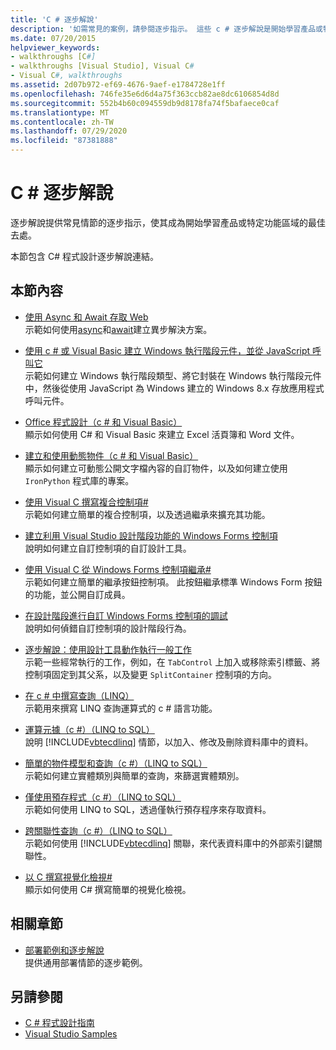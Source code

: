 ```yaml
---
title: 'C # 逐步解說'
description: '如需常見的案例，請參閱逐步指示。 這些 c # 逐步解說是開始學習產品或特定功能領域的絕佳位置。'
ms.date: 07/20/2015
helpviewer_keywords:
- walkthroughs [C#]
- walkthroughs [Visual Studio], Visual C#
- Visual C#, walkthroughs
ms.assetid: 2d07b972-ef69-4676-9aef-e1784728e1ff
ms.openlocfilehash: 746fe35e6d6d4a75f363ccb82ae8dc6106854d8d
ms.sourcegitcommit: 552b4b60c094559db9d8178fa74f5bafaece0caf
ms.translationtype: MT
ms.contentlocale: zh-TW
ms.lasthandoff: 07/29/2020
ms.locfileid: "87381888"
---
```

# <a name="c-walkthroughs"></a>C # 逐步解說

逐步解說提供常見情節的逐步指示，使其成為開始學習產品或特定功能區域的最佳去處。

 本節包含 C# 程式設計逐步解說連結。

## <a name="in-this-section"></a>本節內容

- [使用 Async 和 Await 存取 Web](./programming-guide/concepts/async/walkthrough-accessing-the-web-by-using-async-and-await.md)\
  示範如何使用[async](./language-reference/keywords/async.md)和[await](./language-reference/operators/await.md)建立異步解決方案。

- [使用 c # 或 Visual Basic 建立 Windows 執行階段元件，並從 JavaScript 呼叫它](/windows/uwp/winrt-components/walkthrough-creating-a-simple-windows-runtime-component-and-calling-it-from-javascript)\
  示範如何建立 Windows 執行階段類型、將它封裝在 Windows 執行階段元件中，然後從使用 JavaScript 為 Windows 建立的 Windows 8.x 存放應用程式呼叫元件。

- [Office 程式設計（c # 和 Visual Basic）](./programming-guide/interop/walkthrough-office-programming.md)\
  顯示如何使用 C# 和 Visual Basic 來建立 Excel 活頁簿和 Word 文件。

- [建立和使用動態物件（c # 和 Visual Basic）](./programming-guide/types/walkthrough-creating-and-using-dynamic-objects.md)\
  顯示如何建立可動態公開文字檔內容的自訂物件，以及如何建立使用 `IronPython` 程式庫的專案。

- [使用 Visual C 撰寫複合控制項#](../framework/winforms/controls/walkthrough-authoring-a-composite-control-with-visual-csharp.md)\
  示範如何建立簡單的複合控制項，以及透過繼承來擴充其功能。

- [建立利用 Visual Studio 設計階段功能的 Windows Forms 控制項](../framework/winforms/controls/creating-a-wf-control-design-time-features.md)\
  說明如何建立自訂控制項的自訂設計工具。

- [使用 Visual C 從 Windows Forms 控制項繼承#](../framework/winforms/controls/walkthrough-inheriting-from-a-windows-forms-control-with-visual-csharp.md)\
  示範如何建立簡單的繼承按鈕控制項。 此按鈕繼承標準 Windows Form 按鈕的功能，並公開自訂成員。

- [在設計階段進行自訂 Windows Forms 控制項的調試](../framework/winforms/controls/walkthrough-debugging-custom-windows-forms-controls-at-design-time.md)\
  說明如何偵錯自訂控制項的設計階段行為。

- [逐步解說：使用設計工具動作執行一般工作](../framework/winforms/controls/perform-common-tasks-design-actions.md)\
  示範一些經常執行的工作，例如，在 `TabControl` 上加入或移除索引標籤、將控制項固定到其父系，以及變更 `SplitContainer` 控制項的方向。

- [在 c # 中撰寫查詢（LINQ）](./programming-guide/concepts/linq/walkthrough-writing-queries-linq.md)\
  示範用來撰寫 LINQ 查詢運算式的 c # 語言功能。

- [運算元據（c #）（LINQ to SQL）](../framework/data/adonet/sql/linq/walkthrough-manipulating-data-csharp.md)\
  說明 [!INCLUDE[vbtecdlinq](~/includes/vbtecdlinq-md.md)] 情節，以加入、修改及刪除資料庫中的資料。

- [簡單的物件模型和查詢（c #）（LINQ to SQL）](../framework/data/adonet/sql/linq/walkthrough-simple-object-model-and-query-csharp.md)\
  示範如何建立實體類別與簡單的查詢，來篩選實體類別。

- [僅使用預存程式（c #）（LINQ to SQL）](../framework/data/adonet/sql/linq/walkthrough-using-only-stored-procedures-csharp.md)\
  示範如何使用 LINQ to SQL，透過僅執行預存程序來存取資料。

- [跨關聯性查詢（c #）（LINQ to SQL）](../framework/data/adonet/sql/linq/walkthrough-querying-across-relationships-csharp.md)\
  示範如何使用 [!INCLUDE[vbtecdlinq](~/includes/vbtecdlinq-md.md)] 關聯，來代表資料庫中的外部索引鍵關聯性。

- [以 C 撰寫視覺化檢視#](/visualstudio/debugger/walkthrough-writing-a-visualizer-in-csharp)\
  顯示如何使用 C# 撰寫簡單的視覺化檢視。

## <a name="related-sections"></a>相關章節

- [部署範例和逐步解說](/visualstudio/deployment/clickonce-deployment-samples-and-walkthroughs)\
  提供通用部署情節的逐步範例。

## <a name="see-also"></a>另請參閱

- [C # 程式設計指南](./programming-guide/index.md)
- [Visual Studio Samples](/visualstudio/ide/visual-studio-ide)
